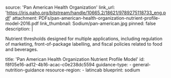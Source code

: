 source: 'Pan American Health Organization'
link_url: 'https://iris.paho.org/bitstream/handle/10665.2/18621/9789275118733_eng.pdf'
attachment: PDFs/pan-american-health-organization-nutrient-profile-model-2016.pdf
link_thumbnail: Sodium/pan-american.jpg
pinned: false
description: |
  <p>Nutrient thresholds designed for multiple applications, including regulation of marketing, front-of-package labelling, and fiscal policies related to food and beverages.
  </p>
title: 'Pan American Health Organization Nutrient Profile Model'
id: f8f05e16-ad12-4b16-acac-c0e238dc5594
guidance-type:
  - general-nutrition-guidance
resource-region:
  - latincab
blueprint: sodium
